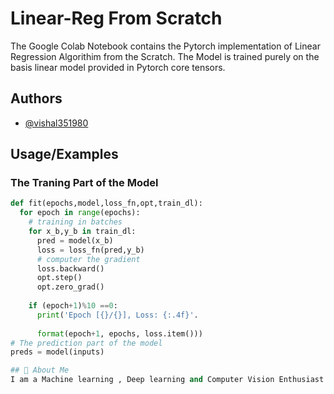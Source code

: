 
# Linear-Reg From Scratch 

The Google Colab Notebook contains the Pytorch implementation of Linear Regression Algorithim from the Scratch.
The Model is trained purely on the basis linear model provided in Pytorch core tensors.



## Authors

- [@vishal351980](https://www.github.com/octokatherine)


## Usage/Examples
### The Traning Part of the Model
```python 
def fit(epochs,model,loss_fn,opt,train_dl):
  for epoch in range(epochs):
    # training in batches 
    for x_b,y_b in train_dl:
      pred = model(x_b)
      loss = loss_fn(pred,y_b)
      # computer the gradient 
      loss.backward()
      opt.step()
      opt.zero_grad()
    
    if (epoch+1)%10 ==0:
      print('Epoch [{}/{}], Loss: {:.4f}'.
      
      format(epoch+1, epochs, loss.item()))
# The prediction part of the model
preds = model(inputs)

## 🚀 About Me
I am a Machine learning , Deep learning and Computer Vision Enthusiast currently focusing on OpenCv for advanced Computer Vision and CNN's Architechure in Deep learning.

